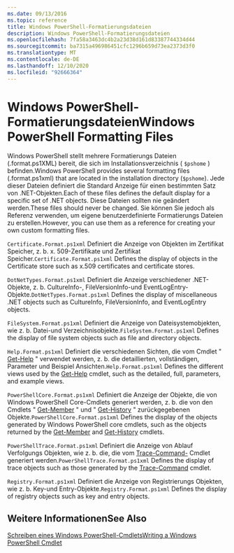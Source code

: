 ```yaml
---
ms.date: 09/13/2016
ms.topic: reference
title: Windows PowerShell-Formatierungsdateien
description: Windows PowerShell-Formatierungsdateien
ms.openlocfilehash: 7fa58a3463dc4b2a23d38d161d83387744334d44
ms.sourcegitcommit: ba7315a496986451cfc1296b659d73ea2373d3f0
ms.translationtype: MT
ms.contentlocale: de-DE
ms.lasthandoff: 12/10/2020
ms.locfileid: "92666364"
---
```

# <a name="windows-powershell-formatting-files"></a><span data-ttu-id="6c12d-103">Windows PowerShell-Formatierungsdateien</span><span class="sxs-lookup"><span data-stu-id="6c12d-103">Windows PowerShell Formatting Files</span></span>

<span data-ttu-id="6c12d-104">Windows PowerShell stellt mehrere Formatierungs Dateien (.format.ps1XML) bereit, die sich im Installationsverzeichnis ( `$pshome` ) befinden.</span><span class="sxs-lookup"><span data-stu-id="6c12d-104">Windows PowerShell provides several formatting files (.format.ps1xml) that are located in the installation directory (`$pshome`).</span></span> <span data-ttu-id="6c12d-105">Jede dieser Dateien definiert die Standard Anzeige für einen bestimmten Satz von .NET-Objekten.</span><span class="sxs-lookup"><span data-stu-id="6c12d-105">Each of these files defines the default display for a specific set of .NET objects.</span></span> <span data-ttu-id="6c12d-106">Diese Dateien sollten nie geändert werden.</span><span class="sxs-lookup"><span data-stu-id="6c12d-106">These files should never be changed.</span></span> <span data-ttu-id="6c12d-107">Sie können Sie jedoch als Referenz verwenden, um eigene benutzerdefinierte Formatierungs Dateien zu erstellen.</span><span class="sxs-lookup"><span data-stu-id="6c12d-107">However, you can use them as a reference for creating your own custom formatting files.</span></span>

<span data-ttu-id="6c12d-108">`Certificate.Format.ps1xml` Definiert die Anzeige von Objekten im Zertifikat Speicher, z. b. x. 509-Zertifikate und Zertifikat Speicher.</span><span class="sxs-lookup"><span data-stu-id="6c12d-108">`Certificate.Format.ps1xml` Defines the display of objects in the Certificate store such as x.509 certificates and certificate stores.</span></span>

<span data-ttu-id="6c12d-109">`DotNetTypes.Format.ps1xml` Definiert die Anzeige verschiedener .NET-Objekte, z. b. CultureInfo-, FileVersionInfo-und EventLogEntry-Objekte.</span><span class="sxs-lookup"><span data-stu-id="6c12d-109">`DotNetTypes.Format.ps1xml` Defines the display of miscellaneous .NET objects such as CultureInfo, FileVersionInfo, and EventLogEntry objects.</span></span>

<span data-ttu-id="6c12d-110">`FileSystem.Format.ps1xml` Definiert die Anzeige von Dateisystemobjekten, wie z. b. Datei-und Verzeichnisobjekte.</span><span class="sxs-lookup"><span data-stu-id="6c12d-110">`FileSystem.Format.ps1xml` Defines the display of file system objects such as file and directory objects.</span></span>

<span data-ttu-id="6c12d-111">`Help.Format.ps1xml` Definiert die verschiedenen Sichten, die vom Cmdlet " [Get-Help](/powershell/module/Microsoft.PowerShell.Core/Get-Help) " verwendet werden, z. b. die detaillierten, vollständigen, Parameter und Beispiel Ansichten.</span><span class="sxs-lookup"><span data-stu-id="6c12d-111">`Help.Format.ps1xml` Defines the different views used by the [Get-Help](/powershell/module/Microsoft.PowerShell.Core/Get-Help) cmdlet, such as the detailed, full, parameters, and example views.</span></span>

<span data-ttu-id="6c12d-112">`PowerShellCore.Format.ps1xml` Definiert die Anzeige der Objekte, die von Windows PowerShell Core-Cmdlets generiert werden, z. b. die von den Cmdlets " [Get-Member](/powershell/module/Microsoft.PowerShell.Utility/Get-Member) " und " [Get-History](/powershell/module/Microsoft.PowerShell.Core/Get-History) " zurückgegebenen Objekte.</span><span class="sxs-lookup"><span data-stu-id="6c12d-112">`PowerShellCore.Format.ps1xml` Defines the display of the objects generated by Windows PowerShell core cmdlets, such as the objects returned by the [Get-Member](/powershell/module/Microsoft.PowerShell.Utility/Get-Member) and [Get-History](/powershell/module/Microsoft.PowerShell.Core/Get-History) cmdlets.</span></span>

<span data-ttu-id="6c12d-113">`PowerShellTrace.Format.ps1xml` Definiert die Anzeige von Ablauf Verfolgungs Objekten, wie z. b. die, die vom [Trace-Command-](/powershell/module/Microsoft.PowerShell.Utility/Trace-Command) Cmdlet generiert werden.</span><span class="sxs-lookup"><span data-stu-id="6c12d-113">`PowerShellTrace.Format.ps1xml` Defines the display of trace objects such as those generated by the [Trace-Command](/powershell/module/Microsoft.PowerShell.Utility/Trace-Command) cmdlet.</span></span>

<span data-ttu-id="6c12d-114">`Registry.Format.ps1xml` Definiert die Anzeige von Registrierungs Objekten, wie z. b. Key-und Entry-Objekte.</span><span class="sxs-lookup"><span data-stu-id="6c12d-114">`Registry.Format.ps1xml` Defines the display of registry objects such as key and entry objects.</span></span>

## <a name="see-also"></a><span data-ttu-id="6c12d-115">Weitere Informationen</span><span class="sxs-lookup"><span data-stu-id="6c12d-115">See Also</span></span>

[<span data-ttu-id="6c12d-116">Schreiben eines Windows PowerShell-Cmdlets</span><span class="sxs-lookup"><span data-stu-id="6c12d-116">Writing a Windows PowerShell Cmdlet</span></span>](../cmdlet/writing-a-windows-powershell-cmdlet.md)
